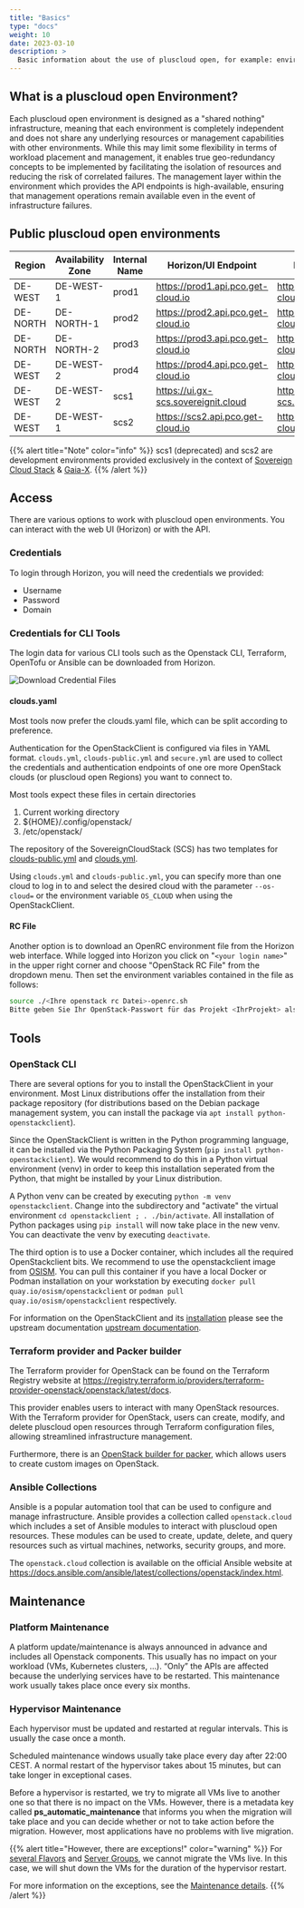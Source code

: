 ```yaml
---
title: "Basics"
type: "docs"
weight: 10
date: 2023-03-10
description: >
  Basic information about the use of pluscloud open, for example: environments, Api/UI endpoints, login
---
```


## What is a pluscloud open Environment?

Each pluscloud open environment is designed as a "shared nothing" infrastructure, meaning that each environment is completely independent and does not share any underlying resources or management capabilities with other environments. While this may limit some flexibility in terms of workload placement and management, it enables true geo-redundancy concepts to be implemented by facilitating the isolation of resources and reducing the risk of correlated failures. The management layer within the environment which provides the API endpoints is high-available, ensuring that management operations remain available even in the event of infrastructure failures.

## Public pluscloud open environments

| Region   | Availability Zone | Internal Name | Horizon/UI Endpoint                   | Keystone Endpoint                           |
|----------|-------------------|---------------|---------------------------------------|---------------------------------------------|
| DE-WEST  | DE-WEST-1         | prod1         | <https://prod1.api.pco.get-cloud.io>  | <https://prod1.api.pco.get-cloud.io:5000>   |
| DE-NORTH | DE-NORTH-1        | prod2         | <https://prod2.api.pco.get-cloud.io>  | <https://prod2.api.pco.get-cloud.io:5000>   |
| DE-NORTH | DE-NORTH-2        | prod3         | <https://prod3.api.pco.get-cloud.io>  | <https://prod3.api.pco.get-cloud.io:5000>   |
| DE-WEST  | DE-WEST-2         | prod4         | <https://prod4.api.pco.get-cloud.io>  | <https://prod4.api.pco.get-cloud.io:5000>   |
| DE-WEST  | DE-WEST-2         | scs1          | <https://ui.gx-scs.sovereignit.cloud> | <https://api.gx-scs.sovereignit.cloud:5000> |
| DE-WEST  | DE-WEST-1         | scs2          | <https://scs2.api.pco.get-cloud.io>   | <https://scs2.api.pco.get-cloud.io:5000>    |

{{% alert title="Note" color="info" %}}
scs1 (deprecated) and scs2 are development environments provided exclusively in the context of [Sovereign Cloud Stack](https://scs.community) & [Gaia-X](https://gaia-x.eu).
{{% /alert %}}

## Access

There are various options to work with pluscloud open environments. You can interact with the web UI (Horizon) or with the API.

### Credentials

To login through Horizon, you will need the credentials we provided:

* Username
* Password
* Domain

### Credentials for CLI Tools

The login data for various CLI tools such as the Openstack CLI, Terraform, OpenTofu or Ansible can be downloaded from Horizon.

![Download Credential Files](./download_credentials.png)

#### clouds.yaml

Most tools now prefer the clouds.yaml file, which can be split according to preference.

Authentication for the OpenStackClient is configured via files in YAML format. `clouds.yml`, `clouds-public.yml` and `secure.yml` are used to collect the credentials and authentication endpoints of one ore more OpenStack clouds (or pluscloud open Regions) you want to connect to.

Most tools expect these files in certain directories

1. Current working directory
2. ${HOME}/.config/openstack/
3. /etc/openstack/

The repository of the SovereignCloudStack (SCS) has two templates for [clouds-public.yml](https://github.com/SovereignCloudStack/docs/blob/main/community/cloud-resources/clouds-public.yaml) and [clouds.yml](https://github.com/SovereignCloudStack/docs/blob/main/community/cloud-resources/clouds.yaml.sample).

Using `clouds.yml` and `clouds-public.yml`, you can specify more than one cloud to log in to and select the desired cloud with the parameter `--os-cloud=` or the environment variable `OS_CLOUD` when using the OpenStackClient.

#### RC File

Another option is to download an OpenRC environment file from the Horizon web interface. While logged into Horizon you click on "`<your login name>`" in the upper right corner and choose "OpenStack RC File" from the dropdown menu.
Then set the environment variables contained in the file as follows:

```bash
source ./<Ihre openstack rc Datei>-openrc.sh
Bitte geben Sie Ihr OpenStack-Passwort für das Projekt <IhrProjekt> als Benutzer <Ihr Anmeldename> ein
```

## Tools

### OpenStack CLI

There are several options for you to install the OpenStackClient in your environment. Most Linux distributions offer the installation from their package repository (for distributions based on the Debian package management system, you can install the package via `apt install python-openstackclient`).

Since the OpenStackClient is written in the Python programming language, it can be installed via the Python Packaging System (`pip install python-openstackclient`). We would recommend to do this in a Python virtual environment (venv) in order to keep this installation seperated from the Python, that might be installed by your Linux distribution.

A Python venv can be created by executing `python -m venv openstackclient`. Change into the subdirectory and "activate" the virtual environment `cd openstackclient ; . ./bin/activate`. All installation of Python packages using `pip install` will now take place in the new venv. You can deactivate the venv by executing `deactivate`.

The third option is to use a Docker container, which includes all the required OpenStackclient bits. We recommend to use the openstackclient image from [OSISM](https://osism.tech/en). You can pull this container if you have a local Docker or Podman installation on your workstation by executing `docker pull quay.io/osism/openstackclient` or `podman pull quay.io/osism/openstackclient` respectively.

For information on the OpenStackClient and its [installation](https://docs.openstack.org/newton/user-guide/common/cli-install-openstack-command-line-clients.html) please see the upstream documentation [upstream documentation](https://docs.openstack.org/python-openstackclient/latest/index.html).

### Terraform provider and Packer builder

The Terraform provider for OpenStack can be found on the Terraform Registry website at <https://registry.terraform.io/providers/terraform-provider-openstack/openstack/latest/docs>.

This provider enables users to interact with many OpenStack resources. With the Terraform provider for OpenStack, users can create, modify, and delete pluscloud open resources through Terraform configuration files, allowing streamlined infrastructure management.

Furthermore, there is an [OpenStack builder for packer](https://developer.hashicorp.com/packer/plugins/builders/openstack), which allows users to create custom images on OpenStack.

### Ansible Collections

Ansible is a popular automation tool that can be used to configure and manage infrastructure. Ansible provides a collection called `openstack.cloud` which includes a set of Ansible modules to interact with pluscloud open resources. These modules can be used to create, update, delete, and query resources such as virtual machines, networks, security groups, and more.

The `openstack.cloud` collection is available on the official Ansible website at <https://docs.ansible.com/ansible/latest/collections/openstack/index.html>.

## Maintenance

### Platform Maintenance

A platform update/maintenance is always announced in advance and includes all Openstack components. This usually has no impact on your workload (VMs, Kubernetes clusters, ...). “Only” the APIs are affected because the underlying services have to be restarted. This maintenance work usually takes place once every six months.

### Hypervisor Maintenance

Each hypervisor must be updated and restarted at regular intervals. This is usually the case once a month.

Scheduled maintenance windows usually take place every day after 22:00 CEST.
A normal restart of the hypervisor takes about 15 minutes, but can take longer in exceptional cases.

Before a hypervisor is restarted, we try to migrate all VMs live to another one so that there is no impact on the VMs. However, there is a metadata key called **ps_automatic_maintenance** that informs you when the migration will take place and you can decide whether or not to take action before the migration. However, most applications have no problems with live migration.

{{% alert title="However, there are exceptions!" color="warning" %}}
For [several Flavors](../../reference/local-storage/) and [Server Groups](../../reference/instances-and-images/server-groups/), we cannot migrate the VMs live. In this case, we will shut down the VMs for the duration of the hypervisor restart.

For more information on the exceptions, see the [Maintenance details](../../reference/maintenance).
{{% /alert %}}
